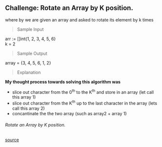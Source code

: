 ## Challenge: Rotate an Array by K position.

where by we are given an array and asked to rotate its element by k times

> Sample Input

arr := []int{1, 2, 3, 4, 5, 6} <br />
k = 2

> Sample Output

array = {3, 4, 5, 6, 1, 2}

> Explanation

**My thought process towards solving this algorithm was**
- slice out character from the 0<sup>th</sup> to the K<sup>th</sup> and store in an array (let call this array 1)
- slice out character from the K<sup>th</sup> up to the last character in the array (lets call this array 2)
- concantinate the the two array (such as array2 + array 1)


######  Rotate an Array by K position.
 [source](https://www.educative.io/courses/data-structures-and-algorithms-go/YQ4OqmxoOKp)
